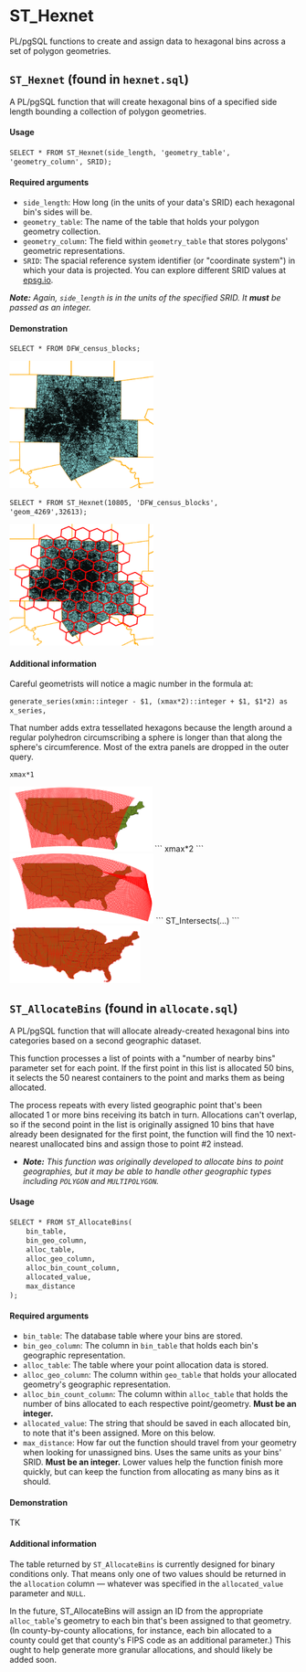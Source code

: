# ST_Hexnet

PL/pgSQL functions to create and assign data to hexagonal bins across a set of polygon geometries.

## `ST_Hexnet` (found in `hexnet.sql`)

A PL/pgSQL function that will create hexagonal bins of a specified side length bounding a collection of polygon geometries.

#### Usage

```PostgreSQL
SELECT * FROM ST_Hexnet(side_length, 'geometry_table', 'geometry_column', SRID);
```

#### Required arguments

-   `side_length`: How long (in the units of your data's SRID) each hexagonal bin's sides will be.
-   `geometry_table`: The name of the table that holds your polygon geometry collection.
-   `geometry_column`: The field within `geometry_table` that stores polygons' geometric representations.
-   `SRID`: The spacial reference system identifier (or "coordinate system") in which your data is projected. You can explore different SRID values at [epsg.io](http://epsg.io/).

_**Note:**_ _Again, _`side_length`_ is in the units of the specified SRID. It **must** be passed as an integer._

#### Demonstration

```PostgreSQL
SELECT * FROM DFW_census_blocks;
```

<img src="https://raw.githubusercontent.com/DallasMorningNews/hexnet/master/examples/dallas.png" width="350px" style="max-width:50%;">

```PostgreSQL
SELECT * FROM ST_Hexnet(10805, 'DFW_census_blocks', 'geom_4269',32613);
```

<img src="https://raw.githubusercontent.com/DallasMorningNews/hexnet/master/examples/dallas_hex.png" width="350px" style="max-width:50%;">

#### Additional information

Careful geometrists will notice a magic number in the formula at:
```
generate_series(xmin::integer - $1, (xmax*2)::integer + $1, $1*2) as x_series,
```
That number adds extra tessellated hexagons because the length around a regular polyhedron circumscribing a sphere is longer than that along the sphere's circumference. Most of the extra panels are dropped in the outer query.
```
xmax*1
```
<img src="https://raw.githubusercontent.com/DallasMorningNews/hexnet/master/examples/usa_1x.png" width="250px" style="max-width:50%;">
```
xmax*2
```
<img src="https://raw.githubusercontent.com/DallasMorningNews/hexnet/master/examples/usa_2x.png" width="270px" style="max-width:50%;">
```
ST_Intersects(...)
```
<img src="https://raw.githubusercontent.com/DallasMorningNews/hexnet/master/examples/usa.png" width="230px" style="max-width:50%;">

## `ST_AllocateBins` (found in `allocate.sql`)

A PL/pgSQL function that will allocate already-created hexagonal bins into categories based on a second geographic dataset.

This function processes a list of points with a "number of nearby bins" parameter set for each point. If the first point in this list is allocated 50 bins, it selects the 50 nearest containers to the point and marks them as being allocated.

The process repeats with every listed geographic point that's been allocated 1 or more bins receiving its batch in turn. Allocations can't overlap, so if the second point in the list is originally assigned 10 bins that have already been designated for the first point, the function will find the 10 next-nearest unallocated bins and assign those to point #2 instead.

* _**Note:** This function was originally developed to allocate bins to point geographies, but it may be able to handle other geographic types including _`POLYGON`_ and _`MULTIPOLYGON`_._

#### Usage

```PostgreSQL
SELECT * FROM ST_AllocateBins(
    bin_table,
    bin_geo_column,
    alloc_table,
    alloc_geo_column,
    alloc_bin_count_column,
    allocated_value,
    max_distance
);
```

#### Required arguments


-   `bin_table`: The database table where your bins are stored.
-   `bin_geo_column`: The column in `bin_table` that holds each bin's geographic representation.
-   `alloc_table`: The table where your point allocation data is stored.
-   `alloc_geo_column`: The column within `geo_table` that holds your allocated geometry's geographic representation.
-   `alloc_bin_count_column`: The column within `alloc_table` that holds the number of bins allocated to each respective point/geometry. **Must be an integer.**
-   `allocated_value`: The string that should be saved in each allocated bin, to note that it's been assigned. More on this below.
-   `max_distance`: How far out the function should travel from your geometry when looking for unassigned bins. Uses the same units as your bins' SRID. **Must be an integer.** Lower values help the function finish more quickly, but can keep the function from allocating as many bins as it should.

#### Demonstration

TK

#### Additional information

The table returned by `ST_AllocateBins` is currently designed for binary conditions only. That means only one of two values should be returned in the `allocation` column — whatever was specified in the `allocated_value` parameter and `NULL`.

In the future, ST_AllocateBins will assign an ID from the appropriate `alloc_table`'s geometry to each bin that's been assigned to that geometry. (In county-by-county allocations, for instance, each bin allocated to a county could get that county's FIPS code as an additional parameter.) This ought to help generate more granular allocations, and should likely be added soon.
